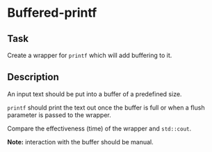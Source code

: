 # Buffered-printf

## Task

Create a wrapper for `printf` which will add buffering to it.

## Description

An input text should be put into a buffer of a predefined size.

`printf` should print the text out once the buffer is full or when a flush parameter is passed to the wrapper.

Compare the effectiveness (time) of the wrapper and `std::cout`.

**Note:** interaction with the buffer should be manual.
